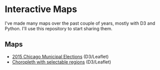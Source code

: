 # Interactive Maps
I've made many maps over the past couple of years, mostly with D3 and Python. I'll use this repository to start sharing them.

## Maps
* [2015 Chicago Municipal Elections](https://spencerchan.github.io/maps/2015-chicago-municipal-elections.html) (D3/Leaflet)
* [Choropleth with selectable regions](https://spencerchan.github.io/maps/selectable-regions.html) (D3/Leaflet)
